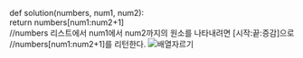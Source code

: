 def solution(numbers, num1, num2):  
 return numbers[num1:num2+1]  
 //numbers 리스트에서 num1에서 num2까지의 원소를 나타내려면 [시작:끝:증감]으로
//numbers[num1:num2+1]를 리턴한다.
![배열자르기](https://user-images.githubusercontent.com/124108940/226319216-1cc0e20c-11b2-48f9-8b93-114a8c8c3dbe.PNG)
